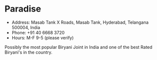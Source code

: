 # Paradise

* Address: Masab Tank X Roads, Masab Tank, Hyderabad, Telangana 500004, India
* Phone: +91 40 6668 3720
* Hours: M-F 9-5 (please verify)

Possibly the most popular Biryani Joint in India and one of the best Rated Biryani's in the country.
